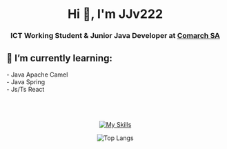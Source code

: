 <h1 align="center">Hi 👋, I'm JJv222</h1>
<h3 align="center">ICT Working Student & Junior Java Developer at <a href="https://www.comarch.pl/">Comarch SA</a></h3>

<h2>🌱 I’m currently learning: </h2>
- Java Apache Camel <br>
- Java Spring <br>
- Js/Ts React 
<br><br><br></br>
<div align="center">
  
[![My Skills](https://skillicons.dev/icons?i=cpp,cs,dotnet,py,java,spring,ts,js,ocaml)](https://skillicons.dev)

![Top Langs](https://github-readme-stats.vercel.app/api/top-langs/?username=JJv222&border_color=24292e&theme=dark#gh-dark-mode-only)


</div>
